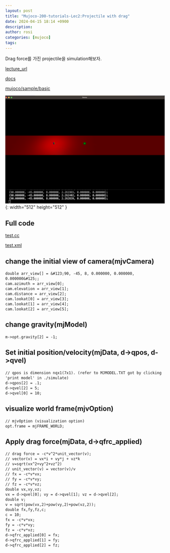```yaml
---
layout: post
title: "Mujoco-200-tutorials-Lec2:Projectile with drag"
date: 2024-04-15 18:14 +0900
description:
author: rosi
categories: [mujoco]
tags:
---
```


Drag force를 가진 projectile을 simulation해보자.

[lecture_url](https://www.youtube.com/watch?v=Ga3twtlgKsM&list=PLc7bpbeTIk758Ad3fkSywdxHWpBh9PM0G&index=8)

[docs](https://mujoco.readthedocs.io/en/stable/APIreference/APIfunctions.html)

[mujoco/sample/basic](https://github.com/google-deepmind/mujoco/blob/main/sample/basic.cc)

![lec2](/assets/Mujoco-200-tutorials/lec2/lec2.png){: width="512" height="512" }

## Full code

[test.cc](/assets/Mujoco-200-tutorials/lec2/test.cc)

[test.xml](/assets/Mujoco-200-tutorials/lec2/test.xml)

## change the initial view of camera(mjvCamera)

```
double arr_view[] = &#123;90, -45, 8, 0.000000, 0.000000, 0.000000&#125;;
cam.azimuth = arr_view[0];
cam.elevation = arr_view[1];
cam.distance = arr_view[2];
cam.lookat[0] = arr_view[3];
cam.lookat[1] = arr_view[4];
cam.lookat[2] = arr_view[5];
```

## change gravity(mjModel)

```
m->opt.gravity[2] = -1;
```

## Set initial position/velocity(mjData, d->qpos, d->qvel)

```
// qpos is dimension nqx1(7x1). (refer to MJMODEL.TXT got by clicking 'print model' in ./simulate)
d->qpos[2] = .1;
d->qvel[2] = 5;
d->qvel[0] = 10;
```

## visualize world frame(mjvOption)

```
// mjvOption (visualization option)
opt.frame = mjFRAME_WORLD;
```

## Apply drag force(mjData, d->qfrc_applied)

```
// drag force = -c*v^2*unit_vector(v);
// vector(v) = vx*i + vy*j + vz*k
// v=sqrt(vx^2+vy^2+vz^2)
// unit_vector(v) = vector(v)/v
// fx = -c*v*vx;
// fy = -c*v*vy;
// fz = -c*v*vz;
double vx,vy,vz;
vx = d->qvel[0]; vy = d->qvel[1]; vz = d->qvel[2];
double v;
v = sqrt(pow(vx,2)+pow(vy,2)+pow(vz,2));
double fx,fy,fz,c;
c = 10;
fx = -c*v*vx;
fy = -c*v*vy;
fz = -c*v*vz;
d->qfrc_applied[0] = fx;
d->qfrc_applied[1] = fy;
d->qfrc_applied[2] = fz;
```
